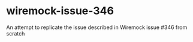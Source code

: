 # wiremock-issue-346
An attempt to replicate the issue described in Wiremock issue #346 from scratch
